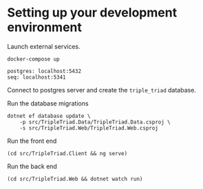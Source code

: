 # Setting up your development environment

Launch external services.

```
docker-compose up
```

```
postgres: localhost:5432
seq: localhost:5341
```

Connect to postgres server and create the `triple_triad` database.

Run the database migrations

```
dotnet ef database update \
    -p src/TripleTriad.Data/TripleTriad.Data.csproj \
    -s src/TripleTriad.Web/TripleTriad.Web.csproj
```

Run the front end

```
(cd src/TripleTriad.Client && ng serve)
```

Run the back end

```
(cd src/TripleTriad.Web && dotnet watch run)
```
